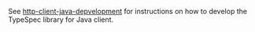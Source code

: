 See [http-client-java-depvelopment](../../../.github/prompts/http-client-java-development.md) for instructions on how to develop the TypeSpec library for Java client.
